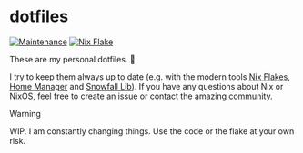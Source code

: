# dotfiles

[![Maintenance](https://img.shields.io/maintenance/active/2023)](https://github.com/trzpiot/dotfiles/commits/main)
[![Nix Flake](https://img.shields.io/badge/Nix%20Flake-%235277C3?logo=snowflake)](https://nixos.wiki/wiki/Flakes)

These are my personal dotfiles. 🔧

I try to keep them always up to date (e.g. with the modern tools [Nix Flakes](https://nixos.wiki/wiki/Flakes), [Home Manager](https://github.com/nix-community/home-manager) and [Snowfall Lib](https://github.com/snowfallorg/lib)).
If you have any questions about Nix or NixOS, feel free to create an issue or contact the amazing [community](https://nixos.org/community/).

> [!WARNING]  
> WIP. I am constantly changing things. Use the code or the flake at your own risk.